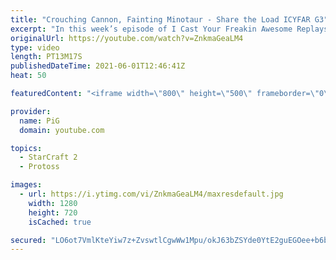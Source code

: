 ```yaml
---
title: "Crouching Cannon, Fainting Minotaur - Share the Load ICYFAR G3"
excerpt: "In this week’s episode of I Cast Your Freakin Awesome Replays (ICYFAR) players sent in their replays where they used as many drops as possible.  Like the content? Then consider to leave a thumbs up and subscribe! ;) If you wish to support me please consider supporting my patreon: https://www.patreon.com/PiGSC2"
originalUrl: https://youtube.com/watch?v=ZnkmaGeaLM4
type: video
length: PT13M17S
publishedDateTime: 2021-06-01T12:46:41Z
heat: 50

featuredContent: "<iframe width=\"800\" height=\"500\" frameborder=\"0\" src=\"https://www.youtube.com/embed/ZnkmaGeaLM4\" allow=\"accelerometer; autoplay; encrypted-media; gyroscope; picture-in-picture\" allowfullscreen></iframe>"

provider:
  name: PiG
  domain: youtube.com

topics:
  - StarCraft 2
  - Protoss

images:
  - url: https://i.ytimg.com/vi/ZnkmaGeaLM4/maxresdefault.jpg
    width: 1280
    height: 720
    isCached: true

secured: "LO6ot7VmlKteYiw7z+ZvswtlCgwWw1Mpu/okJ63bZSYde0YtE2guEGOee+b6bs6qvuzgl1YU8qykcRH2Z+kOTwwRUrG9aWPTVPLdvij6521il5DH+MDwlrIA69HHSZ5jVEqEEDlNWKCYY1i+QYtlq2xJoTQgH+rbNdy862zT8S/J2YcAIBHNQvYC94gT6m5z9fQIN6GvssZcNh4GEp/ryrqXOrqYYwHkg15TKKEGtYIXkKchThVE17vvmCjFBLbWMTCdlqTzhasSPzO2mEVJampThESPrJVBEp3mwxVwcrnJKrDtGodgTDZUZQOWde9o1S2yWHnRS4MlIQUjQkX8tso8K/yNNNWGqmXK4UxCwEx8+9GIO5jTID3rlNfJEpB3b/NSO76mof8cuE19zQceNpAhZCtVBd60iov43LJbTdQ=;vBlMW4eyWhLqNoYkR0+8xQ=="
---
```


